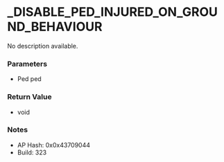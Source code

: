 # _DISABLE_PED_INJURED_ON_GROUND_BEHAVIOUR

No description available.

### Parameters
* Ped ped

### Return Value
* void

### Notes
* AP Hash: 0x0x43709044
* Build: 323

